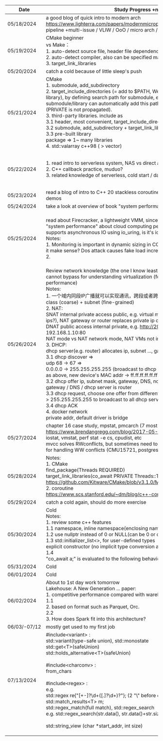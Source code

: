 

| Date         | Study Progress +notes                                                                                                                                                                                                                                                                                                                                                                                                                                                                                                                                                                                                                                                                                                                                                                                                                                                                                                                                                                                                                                                                                                                                                                                                                            | Problems Met                                                                                         | Solution/Answer                                                                                                                               |
| ------------ | ------------------------------------------------------------------------------------------------------------------------------------------------------------------------------------------------------------------------------------------------------------------------------------------------------------------------------------------------------------------------------------------------------------------------------------------------------------------------------------------------------------------------------------------------------------------------------------------------------------------------------------------------------------------------------------------------------------------------------------------------------------------------------------------------------------------------------------------------------------------------------------------------------------------------------------------------------------------------------------------------------------------------------------------------------------------------------------------------------------------------------------------------------------------------------------------------------------------------------------------------ | ---------------------------------------------------------------------------------------------------- | --------------------------------------------------------------------------------------------------------------------------------------------- |
| 05/18/2024   | a good blog of quick intro to modern arch https://www.lighterra.com/papers/modernmicroprocessors/<br>pipeline +multi-issue / VLIW / OoO / micro arch / SMT etc                                                                                                                                                                                                                                                                                                                                                                                                                                                                                                                                                                                                                                                                                                                                                                                                                                                                                                                                                                                                                                                                                   |                                                                                                      |                                                                                                                                               |
| 05/19/2024   | CMake beginner <br>vs Make：<br>1. auto-detect source file, header file dependency relationship<br>2. auto-detect compiler, also can be specified manually(surely we should do this)<br>3. target_link_libraries                                                                                                                                                                                                                                                                                                                                                                                                                                                                                                                                                                                                                                                                                                                                                                                                                                                                                                                                                                                                                                  | executable search of dynamic library, how?                                                           | 1. $LD_LIBRARY_PATH, RPATH, RUNPATH<br>2. default path<br>3. can be specified using -R{path}<br>4. is above all?                              |
| 05/20/2024   | catch a cold because of little sleep's push                                                                                                                                                                                                                                                                                                                                                                                                                                                                                                                                                                                                                                                                                                                                                                                                                                                                                                                                                                                                                                                                                                                                                                                                      |                                                                                                      |                                                                                                                                               |
| 05/21/2024   | CMake<br>1. submodule, add_subdirectory<br>2. target_include_directories (= add to $PATH, We can even use <> to include the library), by defining search path for submodule, executable that uses this submodule/library can automatically add this path if it's defined as PUBLIC (PRIVATE is not propagated).<br>3. third-party libraries. include as <br>3.1 header, most convenient, target_include_directories( a.out PUBLIC glm/include)<br>3.2 submodule, add_subdirectory + target_link_libraries<br>3.3 pre-built library<br>package => 1~ many libraries<br>4. std::valarray c++98 ( > vector)                                                                                                                                                                                                                                                                                                                                                                                                                                                                                                                                                                                                                                         | how to set linker?                                                                                   | // create executable<br>set(CMAKE_EXE_LINKER_FLAGS -fuse-ld=mold)<br>// create shared library<br>set(CMAKE_SHARED_LINKER_FLAGS -fuse-ld=mold) |
| 05/22/2024   | 1. read intro to serverless system, NAS vs direct attached<br>2. C++ callback practice, muduo?<br>3. related knowledge of serverless, cold start / datalake<br>                                                                                                                                                                                                                                                                                                                                                                                                                                                                                                                                                                                                                                                                                                                                                                                                                                                                                                                                                                                                                                                                                  | Optimizations: 3 perspectives, storage, network and computation                                      |                                                                                                                                               |
| 05/23/2024   | read a blog of intro to C++ 20 stackless coroutine plus cppreference, tried some demos                                                                                                                                                                                                                                                                                                                                                                                                                                                                                                                                                                                                                                                                                                                                                                                                                                                                                                                                                                                                                                                                                                                                                           |                                                                                                      |                                                                                                                                               |
| 05/24/2024   | take a look at overview of book "system performance"                                                                                                                                                                                                                                                                                                                                                                                                                                                                                                                                                                                                                                                                                                                                                                                                                                                                                                                                                                                                                                                                                                                                                                                             |                                                                                                      |                                                                                                                                               |
| 05/25/2024   | read about Firecracker, a lightweight VMM, since I want to read chapter 11 of "system performance" about cloud computing performance measurement. It now supports asynchronous IO using io_uring, is it's io bandwidth good?<br>Notes:<br>1. Monitoring is important in dynamic sizing in CC (cloud computing) environ. does it make sense? Dos attack causes fake load increase, application regress etc.<br>2.                                                                                                                                                                                                                                                                                                                                                                                                                                                                                                                                                                                                                                                                                                                                                                                                                                 | 1. For a serverless system, such as lambda (FaaS), how to reduce worker / lambda communication cost? |                                                                                                                                               |
| 05/26/2024   | Review network knowledge (the one I know least about), which is something that cannot bypass for understanding virtualization (foundation of cloud computing performance)<br>Notes:<br>1. 一个域内同段IP广播就可以实现通讯，跨段或者跨域的情况需要路由. different net class (coarse) + subnet (fine-grained)<br>2. NAT: <br>SNAT internal private access public, e.g. virtual machine (dhcp allocates private ips?), NAT gateway or router replaces private ip of VM with public ip.<br>DNAT public access internal private, e.g.  http://203.0.113.1:80 forwarded to 192.168.1.10:80<br>NAT mode vs NAT network mode, NAT VMs not in one net<br>3. DHCP:<br>dhcp server(e.g. router) allocates ip, subnet ..., gateway, DNS <br>3.1 dhcp discover => <br>udp 68 -> 67 =><br>0.0.0.0 -> 255.255.255.255 (broadcast to dhcp server) =><br>as above, new device's MAC addr -> ff.ff.ff.ff.ff.ff<br>3.2 dhcp offer ip, subnet mask, gateway, DNS, normally at home, the address of gateway / DNS / dhcp server is router<br>3.3 dhcp request, choose one offer from different dhcp servers. still send 0.0.0.0 -> 255.255.255.255 to broadcast to all dhcp servers telling them the decision.<br>3.4 dhcp ACK<br>4. docker network<br>private addr, default driver is bridge<br> |                                                                                                      |                                                                                                                                               |
| 05/27/2024   | chapter 16 case study, mpstat, pmcarch (7 most important microarch metrics https://www.brendangregg.com/blog/2017-05-04/the-pmcs-of-ec2.html), iostat, vmstat, perf stat -e cs, cpudist, etc<br>mvcc solves RWconflicts, but sometimes need to reference TC(?) or 2PL method for handling WW conflicts (CMU15721, postgres mvcc-2pl)                                                                                                                                                                                                                                                                                                                                                                                                                                                                                                                                                                                                                                                                                                                                                                                                                                                                                                             |                                                                                                      |                                                                                                                                               |
| 05/28/2024   | Notes:<br>1. CMake<br>find_package(Threads REQUIRED)<br>target_link_libraries(co_await PRIVATE Threads::Threads)<br>https://github.com/Kitware/CMake/blob/v3.1.0/Modules/FindThreads.cmake#L207<br>2. coroutine<br>https://www.scs.stanford.edu/~dm/blog/c++-coroutines.pdf<br>                                                                                                                                                                                                                                                                                                                                                                                                                                                                                                                                                                                                                                                                                                                                                                                                                                                                                                                                                                  |                                                                                                      |                                                                                                                                               |
| 05/29/2024   | catch a cold again, should do more exercise                                                                                                                                                                                                                                                                                                                                                                                                                                                                                                                                                                                                                                                                                                                                                                                                                                                                                                                                                                                                                                                                                                                                                                                                      |                                                                                                      |                                                                                                                                               |
| 05/30/2024   | Cold<br>Notes:<br>1. review some c++ features<br>1.1 namespace, inline namespace(enclosing namespace can access)<br>1.2 use nullptr instead of 0 or NULL(can be 0 or other)<br>1.3 std::initializer_list<>, for user-defined types<br> explicit constructor (no implicit type conversion allowed)<br>1.4 <br>"co_await a;" is evaluated to the following behaviour:                                                                                                                                                                                                                                                                                                                                                                                                                                                                                                                                                                                                                                                                                                                                                                                                                                                                              |                                                                                                      |                                                                                                                                               |
| 05/31/2024   | Cold                                                                                                                                                                                                                                                                                                                                                                                                                                                                                                                                                                                                                                                                                                                                                                                                                                                                                                                                                                                                                                                                                                                                                                                                                                             |                                                                                                      |                                                                                                                                               |
| 06/01/2024   | Cold                                                                                                                                                                                                                                                                                                                                                                                                                                                                                                                                                                                                                                                                                                                                                                                                                                                                                                                                                                                                                                                                                                                                                                                                                                             |                                                                                                      |                                                                                                                                               |
| 06/02/2024   | About to 1st day work tomorrow<br>Lakehouse: A New Generation ... paper:<br>1. competitive performance compared with warehouse and solve problems:<br>1.1<br>2. based on format such as Parquet, Orc.<br>2.2 <br>3. How does Spark fit into this architecture?                                                                                                                                                                                                                                                                                                                                                                                                                                                                                                                                                                                                                                                                                                                                                                                                                                                                                                                                                                                   |                                                                                                      |                                                                                                                                               |
| 06/03/-07/12 | mostly get used to my first job                                                                                                                                                                                                                                                                                                                                                                                                                                                                                                                                                                                                                                                                                                                                                                                                                                                                                                                                                                                                                                                                                                                                                                                                                  |                                                                                                      |                                                                                                                                               |
| 07/13/2024   | \#include\<variant\> :<br>std::variant(type-safe union), std::monostate<br>std::get\<T\>(safeUnion) <br>std::holds_alternative\<T\>(safeUnion)<br><br>\#include\<charconv\> : <br>from_chars<br><br>\#include\<regex\> : <br>e.g.<br>std::regex re{"[+-]?\\d+([.]?\\d+)?"}; (2 "\\" before d)<br>std::match_results\<T\> m;<br>std::regex_match(full match), std::regex_search<br>e.g. std::regex_search(str.data(), str.data()+str.size(), m, re)<br><br>std::string_view (char *start_addr, int size)<br>                                                                                                                                                                                                                                                                                                                                                                                                                                                                                                                                                                                                                                                                                                                                      |                                                                                                      |                                                                                                                                               |
|              |                                                                                                                                                                                                                                                                                                                                                                                                                                                                                                                                                                                                                                                                                                                                                                                                                                                                                                                                                                                                                                                                                                                                                                                                                                                  |                                                                                                      |                                                                                                                                               |
|              |                                                                                                                                                                                                                                                                                                                                                                                                                                                                                                                                                                                                                                                                                                                                                                                                                                                                                                                                                                                                                                                                                                                                                                                                                                                  |                                                                                                      |                                                                                                                                               |
|              |                                                                                                                                                                                                                                                                                                                                                                                                                                                                                                                                                                                                                                                                                                                                                                                                                                                                                                                                                                                                                                                                                                                                                                                                                                                  |                                                                                                      |                                                                                                                                               |
